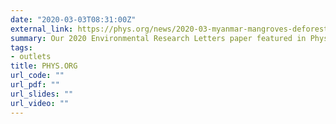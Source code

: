 ```yaml
---
date: "2020-03-03T08:31:00Z"
external_link: https://phys.org/news/2020-03-myanmar-mangroves-deforested-years.html
summary: Our 2020 Environmental Research Letters paper featured in Phys.org.
tags:
- outlets
title: PHYS.ORG
url_code: ""
url_pdf: ""
url_slides: ""
url_video: ""
---
```

